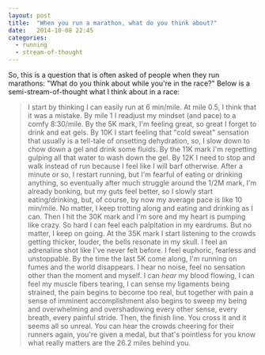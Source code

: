 ```yaml
---
layout: post
title:  "When you run a marathon, what do you think about?"
date:   2014-10-08 22:45
categories:
  - running
  - stream-of-thought
---
```

So, this is a question that is often asked of people when they run marathons: "What do you think about while you're in the race?" Below is a semi-stream-of-thought what I think about in a race:

> I start by thinking I can easily run at 6 min/mile. At mile 0.5, I think that it was a mistake. By mile 1 I readjust my mindset (and pace) to a comfy 8:30/mile. By the 5K mark, I'm feeling great, so great I forget to drink and eat gels. By 10K I start feeling that "cold sweat" sensation that usually is a tell-tale of onsetting dehydration, so, I slow down to chow down a gel and drink some fluids. By the 11K mark I'm regretting gulping all that water to wash down the gel. By 12K I need to stop and walk instead of run because I feel like I will barf otherwise. After a minute or so, I restart running, but I'm fearful of eating or drinking anything, so eventually after much struggle around the 1/2M mark, I'm already bonking, but my guts feel better, so I slowly start eating/drinking, but, of course, by now my average pace is like 10 min/mile. No matter, I keep trotting along and eating and drinking as I can. Then I hit the 30K mark and I'm sore and my heart is pumping like crazy. So hard I can feel each palpitation in my eardrums. But no matter, I keep on going. At the 35K mark I start listening to the crowds getting thicker, louder, the bells resonate in my skull. I feel an adrenaline shot like I've never felt before. I feel euphoric, fearless and unstoppable. By the time the last 5K come along, I'm running on fumes and the world disappears. I hear no noise, feel no sensation other than the moment and myself. I can *hear* my blood flowing, I can feel my muscle fibers tearing, I can sense my ligaments being strained, the pain begins to become too real, but together with pain a sense of imminent accomplishment also begins to sweep my being and overwhelming and overshadowing every other sense, every breath, every painful stride. Then, the finish line. You cross it and it seems all so unreal. You can hear the crowds cheering for their runners again, you're given a medal, but that's pointless for you know what really matters are the 26.2 miles behind you.